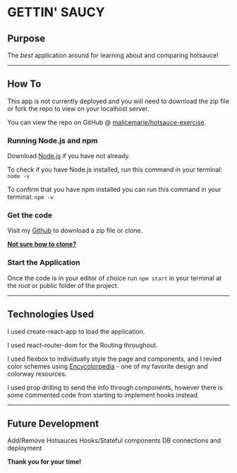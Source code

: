 # GETTIN' SAUCY

## Purpose

The _best_ application around for learning about and comparing hotsauce!

---

## How To

This app is not currently deployed and you will need to download the zip file or fork the repo to view on your localhost server.

You can view the repo on GitHub @ [malicemarie/hotsauce-exercise](https://github.com/malicemarie/hotsauce-exercise).

### Running Node.js and npm

Download [Node.js](https://www.npmjs.com/get-npm) if you have not already.

To check if you have Node.js installed, run this command in your terminal:
`node -v`

To confirm that you have npm installed you can run this command in your terminal:
`npm -v`

### Get the code

Visit my [Github](https://github.com/malicemarie/hotsauce-exercise) to download a zip file or clone.

**[Not sure how to clone?](https://docs.github.com/en/github/creating-cloning-and-archiving-repositories/cloning-a-repository)**

### Start the Application

Once the code is in your editor of choice run `npm start` in your terminal at the root or public folder of the project.

---

## Technologies Used

I used create-react-app to load the application.

I used react-router-dom for the Routing throughout.

I used flexbox to individually style the page and components, and I revied color schemes using [Encycolorpedia](https://encycolorpedia.com/) - one of my favorite design and colorway resources.

I used prop drilling to send the info through components, however there is some commented code from starting to implement hooks instead.

---

## Future Development

Add/Remove Hotsauces
Hooks/Stateful components
DB connections and deployment

**Thank you for your time!**

